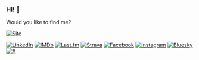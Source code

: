 ### Hi! :metal:

Would you like to find me?

[![Site](https://img.shields.io/badge/raulpe7eira.tech-47A248?style=for-the-badge)](https://raulpe7eira.tech)

[![LinkedIn](https://img.shields.io/badge/LinkedIn-0A66C2?style=for-the-badge&logo=linkedin&logoColor=white)](https://www.linkedin.com/in/raulpe7eira/)
[![IMDb](https://img.shields.io/badge/IMDb-F5C518?style=for-the-badge&logo=imdb&logoColor=black)](https://www.imdb.com/user/ur28106453)
[![Last.fm](https://img.shields.io/badge/Last.fm-D51007?style=for-the-badge&logo=last.fm&logoColor=white)](https://last.fm/user/raulpereira)
[![Strava](https://img.shields.io/badge/Strava-FC4C02?style=for-the-badge&logo=strava&logoColor=white)](https://strava.com/athletes/raulpe7eira)
[![Facebook](https://img.shields.io/badge/Facebook-0866FF?style=for-the-badge&logo=facebook&logoColor=white)](https://www.facebook.com/raulpe7eira/)
[![Instagram](https://img.shields.io/badge/Instagram-E4405F?style=for-the-badge&logo=instagram&logoColor=white)](https://www.instagram.com/raulpe7eira/)
[![Bluesky](https://img.shields.io/badge/Bluesky-0285FF?style=for-the-badge&logo=bluesky&logoColor=fff)](https://bsky.app/profile/raulpe7eira.bsky.social)
[![X](https://img.shields.io/badge/X-000?style=for-the-badge&logo=x&logoColor=white&label=%20)](https://x.com/raulpe7eira)

<!--
**raulpe7eira/raulpe7eira** is a ✨ _special_ ✨ repository because its `README.md` (this file) appears on your GitHub profile.

Here are some ideas to get you started:

- 🔭 I’m currently working on ...
- 🌱 I’m currently learning ...
- 👯 I’m looking to collaborate on ...
- 🤔 I’m looking for help with ...
- 💬 Ask me about ...
- 📫 How to reach me: ...
- 😄 Pronouns: ...
- ⚡ Fun fact: ...
-->

